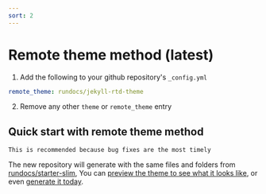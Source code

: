 ```yaml
---
sort: 2
---
```


# Remote theme method (latest)

1. Add the following to your github repository's `_config.yml`

```yml
remote_theme: rundocs/jekyll-rtd-theme
```

2. Remove any other `theme` or `remote_theme` entry

## Quick start with remote theme method

```tip
This is recommended because bug fixes are the most timely
```

The new repository will generate with the same files and folders from [rundocs/starter-slim][repo], You can [preview the theme to see what it looks like][preview], or even [generate it today][generate].

[repo]: https://github.com/rundocs/starter-slim/
[preview]: https://rundocs.github.io/starter-slim/
[generate]: https://github.com/rundocs/starter-slim/generate
